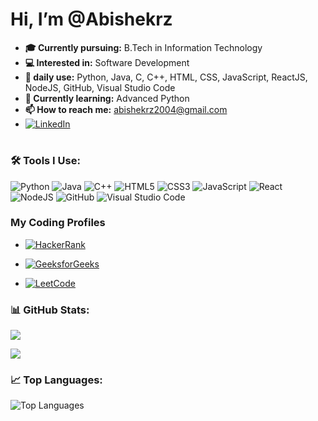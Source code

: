 # Hi, I’m @Abishekrz

- **🎓 Currently pursuing:** B.Tech in Information Technology  
- **💻 Interested in:** Software Development  
- **🚀 daily use:** Python, Java, C, C++, HTML, CSS, JavaScript, ReactJS, NodeJS, GitHub, Visual Studio Code  
- **🌱 Currently learning:**  Advanced Python
- **📫 How to reach me:** abishekrz2004@gmail.com
-  [![LinkedIn](https://img.icons8.com/color/48/000000/linkedin.png)](https://www.linkedin.com/in/r-s-abishek-668380282)
 

#
### 🛠 Tools I Use:

![Python](https://img.icons8.com/color/48/000000/python--v1.png) ![Java](https://img.icons8.com/color/48/000000/java-coffee-cup-logo--v1.png) ![C++](https://img.icons8.com/color/48/000000/c-plus-plus-logo.png) ![HTML5](https://img.icons8.com/color/48/000000/html-5--v1.png) ![CSS3](https://img.icons8.com/color/48/000000/css3.png) ![JavaScript](https://img.icons8.com/color/48/000000/javascript--v1.png) ![React](https://img.icons8.com/color/48/000000/react-native.png) ![NodeJS](https://img.icons8.com/color/48/000000/nodejs.png) ![GitHub](https://img.icons8.com/ios-glyphs/48/000000/github.png) ![Visual Studio Code](https://img.icons8.com/color/48/000000/visual-studio-code-2019.png)






### My Coding Profiles

- [![HackerRank](https://img.shields.io/badge/HackerRank-Profile-2EC866?logo=HackerRank&style=for-the-badge)](https://www.hackerrank.com/profile/abishekrz2004/)
  
- [![GeeksforGeeks](https://upload.wikimedia.org/wikipedia/commons/4/43/GeeksforGeeks.svg)](https://www.geeksforgeeks.org/user/abishek001/)
   
- [![LeetCode](https://leetcard.jacoblin.cool/abishekrz2004)](https://leetcode.com/abishekrz2004/)  


### 📊 GitHub Stats:
![](https://github-readme-stats.vercel.app/api?username=Abishekrz&theme=tokyonight&hide_border=false&include_all_commits=true&count_private=true)<br/>

![](https://github-readme-streak-stats.herokuapp.com/?user=Abishekrz&theme=tokyonight&hide_border=false)<br/>


### 📈 Top Languages:

![Top Languages](https://github-readme-stats.vercel.app/api/top-langs/?username=Abishekrz&layout=compact&theme=radical)
